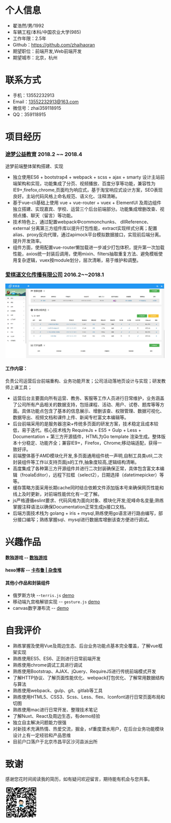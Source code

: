 
# 个人信息

 - 翟浩然/男/1992
 - 车辆工程/本科/中国农业大学(985)
 - 工作年限：2.5年
 - Github：https://github.com/zhaihaoran
 - 期望职位：前端开发,Web前端开发
 - 期望城市：北京，杭州

# 联系方式

- 手机：13552232913
- Email：13552232913@163.com
- 微信号：zhai359118915
- QQ：359118915

# 项目经历

### [途梦公益教育](#)  2018.2 ~~ 2018.4

途梦前端整体架构搭建、实现

- 独立使用ES6 + bootstrap4 + webpack + scss + ajax + smarty 设计主站前端架构和实现，功能集成了分页、视频播放、百度分享等功能，兼容性为IE9+,firefox,chrome,页面均为响应式，基于淘宝响应式设计方案，SEO表现良好。主站代码风格上命名规范、语义化、注释清晰。
- 基于vue-cli基础上使用 vue + vue-router + vuex + ElementUI 及周边组件独立搭建、实现嘉宾、学校、运营三个后台前端部分。功能集成增删改查、视频点播、聊天（留言）等功能。
- 技术特色上，通过配置webpack中commonchunks、 dllReference、external 分离第三方组件库以提升打包性能，extract实现样式分离；配置alias、proxy反向代理，通过apimock平台模拟数据接口，实现前后端分离。提升开发效率。
- 组件方面，使用配置vue-router懒加载进一步减少打包体积，提升第一次加载性能，axios统一封装后调用，使用mixin、filters抽取重复方法、避免模板使用复杂逻辑，vuex按module划分，层次清晰，易于维护和调整。

### [爱棋道文化传播有限公司](http://www.iqidao.com)  2016.2~~2018.1 

<img src="docs/image/admin-2.jpg" width="500">

#### 工作内容： 

负责公司运营后台前端重构、业务功能开发；公司活动落地页设计与实现；研发教师上课工具；

* 运营后台主要面向所有运营、教务、客服等工作人员进行日常维护，业务涵盖了公司所有产品相关的数据支持，包括课程、活动、用户、试卷、题库等等方面。具体功能点包含了基本的信息展示、增删该查、权限管理、数据可视化、数据导出、视频文档和课件上传、新闻专栏富文本编辑等。
* 后台前端采用的是服务器渲染+传统多页面的研发方案，技术稳定且成本较低，易于迭代。核心技术栈为 RequireJs + ES5 + Gulp + Less + Documentation + 第三方开源插件，HTML为Go template 渲染生成。整体版本十分稳定、功能齐全；兼容IE9+，Firefox，Chrome;移动端适配，获得一致好评。
* 前端整体基于AMD模块化开发,多页面通用组件统一声明,自制工具类util,二次封装组件等工作以支持页面js的工作,抽象度较高,逻辑结构清晰。
* 高度集成了各种第三方开源组件并进行二次封装确保正常，具体包含富文本编辑（froalaEditor），远程下拉框（select2），日期选择（datetimepicker）等等。
* 缓存策略方面采用长期cache同时结合依赖文件添加版本号来确保网页性能和线上及时更新，对前端性能优化有一定了解。
* js严格遵循eslint要求、代码风格为面向对象、模块化开发;驼峰命名变量;熟练掌握注释语法以确保Documentation正常生成js接口文档。
* 后端方面技术栈为 golang + iris + mysql,熟练使用go语言进行路由编写，部分接口编写；熟练掌握sql、mysql进行数据库增删该查方便进行调试。


# 兴趣作品 

#### 数独游戏  -- [数独游戏](https://zhaihaoran.github.io/resume/)

#### hexo博客  -- [卡布鲁 | 杂食堆](https://zhaihaoran.github.io/)

#### 其他小作品和封装组件

* 俄罗斯方块 --`terris.js` [demo](https://zhaihaoran.github.io/resume/terris.html)
* 移动端九宫格解锁实现 -- `gesture.js` [demo](https://zhaihaoran.github.io/resume/unlock.html)
* canvas数字瀑布流 -- [demo](https://zhaihaoran.github.io/digital-rain/)

# 自我评价

 - 熟练掌握及使用Vue及周边生态、后台业务功能点基本完全覆盖，了解vue框架实现
 - 熟练使用ES5、ES6、正则进行日常前端开发
 - 熟练使用chrome调试工具进行调试
 - 熟练使用Bootstrap、AJAX、jQuery、RequireJS进行传统前端模式开发
 - 了解HTTP协议、了解页面性能优化、webpack打包优化、了解常用数据结构与算法
 - 熟练使用webpack、gulp、git、gitlab等工具
 - 熟练使用HTML5、CSS3、Scss、Less、flex、Iconfont进行日常页面布局和切图
 - 熟练使用mac进行日常开发、整理技术笔记
 - 了解Nuxt、React及周边生态，有demo经验
 - 独立自主解决问题能力很强
 - 对新技术充满热情、热爱交流，掘金，sf重度潜水用户，在后台业务功能模块设计上有一定经验和产品思维
 - 目前户口落户于北京市昌平区沙河县派出所 

# 致谢

感谢您花时间阅读我的简历，如有疑问欢迎留言，期待能有机会与您共事。

<img src="docs/image/qrcode.png" width="100">
